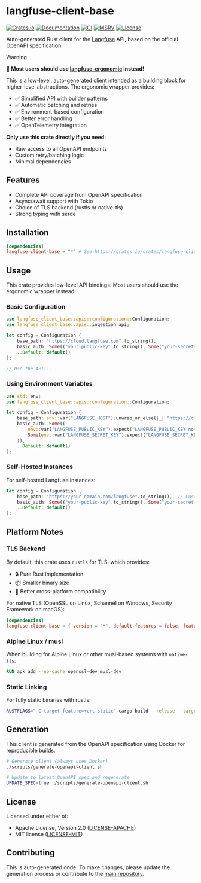 # langfuse-client-base

[![Crates.io](https://img.shields.io/crates/v/langfuse-client-base.svg)](https://crates.io/crates/langfuse-client-base)
[![Documentation](https://docs.rs/langfuse-client-base/badge.svg)](https://docs.rs/langfuse-client-base)
[![CI](https://github.com/genai-rs/langfuse-client-base/workflows/CI/badge.svg)](https://github.com/genai-rs/langfuse-client-base/actions)
[![MSRV](https://img.shields.io/badge/MSRV-1.82.0-blue)](https://releases.rs/docs/1.82.0/)
[![License](https://img.shields.io/crates/l/langfuse-client-base)](./LICENSE-MIT)

Auto-generated Rust client for the [Langfuse](https://langfuse.com) API, based on the official OpenAPI specification.

> [!WARNING]
> **🚀 Most users should use [langfuse-ergonomic](https://github.com/genai-rs/langfuse-ergonomic) instead!**
> 
> This is a low-level, auto-generated client intended as a building block for higher-level abstractions.
> The ergonomic wrapper provides:
> - ✅ Simplified API with builder patterns
> - ✅ Automatic batching and retries
> - ✅ Environment-based configuration
> - ✅ Better error handling
> - ✅ OpenTelemetry integration
>
> **Only use this crate directly if you need:**
> - Raw access to all OpenAPI endpoints
> - Custom retry/batching logic
> - Minimal dependencies

## Features

- Complete API coverage from OpenAPI specification
- Async/await support with Tokio
- Choice of TLS backend (rustls or native-tls)
- Strong typing with serde

## Installation

```toml
[dependencies]
langfuse-client-base = "*" # See https://crates.io/crates/langfuse-client-base for latest version
```

## Usage

This crate provides low-level API bindings. Most users should use the ergonomic wrapper instead.

### Basic Configuration

```rust
use langfuse_client_base::apis::configuration::Configuration;
use langfuse_client_base::apis::ingestion_api;

let config = Configuration {
    base_path: "https://cloud.langfuse.com".to_string(),
    basic_auth: Some(("your-public-key".to_string(), Some("your-secret-key".to_string()))),
    ..Default::default()
};

// Use the API...
```

### Using Environment Variables

```rust
use std::env;
use langfuse_client_base::apis::configuration::Configuration;

let config = Configuration {
    base_path: env::var("LANGFUSE_HOST").unwrap_or_else(|_| "https://cloud.langfuse.com".to_string()),
    basic_auth: Some((
        env::var("LANGFUSE_PUBLIC_KEY").expect("LANGFUSE_PUBLIC_KEY not set"),
        Some(env::var("LANGFUSE_SECRET_KEY").expect("LANGFUSE_SECRET_KEY not set"))
    )),
    ..Default::default()
};
```

### Self-Hosted Instances

For self-hosted Langfuse instances:

```rust
let config = Configuration {
    base_path: "https://your-domain.com/langfuse".to_string(),  // Custom base path
    basic_auth: Some(("your-public-key".to_string(), Some("your-secret-key".to_string()))),
    ..Default::default()
};
```

## Platform Notes

### TLS Backend

By default, this crate uses `rustls` for TLS, which provides:
- 🔒 Pure Rust implementation
- 📦 Smaller binary size
- 🐧 Better cross-platform compatibility

For native TLS (OpenSSL on Linux, Schannel on Windows, Security Framework on macOS):

```toml
[dependencies]
langfuse-client-base = { version = "*", default-features = false, features = ["native-tls"] }
```

### Alpine Linux / musl

When building for Alpine Linux or other musl-based systems with `native-tls`:

```dockerfile
RUN apk add --no-cache openssl-dev musl-dev
```

### Static Linking

For fully static binaries with rustls:

```bash
RUSTFLAGS="-C target-feature=+crt-static" cargo build --release --target x86_64-unknown-linux-musl
```

## Generation

This client is generated from the OpenAPI specification using Docker for reproducible builds.

```bash
# Generate client (always uses Docker)
./scripts/generate-openapi-client.sh

# Update to latest OpenAPI spec and regenerate
UPDATE_SPEC=true ./scripts/generate-openapi-client.sh
```

## License

Licensed under either of:
- Apache License, Version 2.0 ([LICENSE-APACHE](LICENSE-APACHE))
- MIT license ([LICENSE-MIT](LICENSE-MIT))

## Contributing

This is auto-generated code. To make changes, please update the generation process or contribute to the [main repository](https://github.com/genai-rs/langfuse-ergonomic).